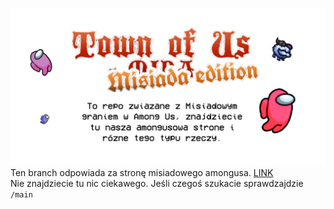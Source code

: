 ![](./images/headerimg.png)
Ten branch odpowiada za stronę misiadowego amongusa. [LINK](https://taxi0k.github.io/misiadatownofus)<br>
Nie znajdziecie tu nic ciekawego. Jeśli czegoś szukacie sprawdzajdzie `/main`

